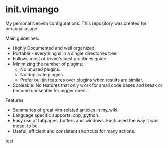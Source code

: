 # init.vimango

My personal Neovim configurations.
This repository was created for personal usage.

Main guidelines:
  - Highly Documented and well organized.
  - Portable - everything is in a single directories tree!
  - Follows most of /r/vim's best practices guide.
  - Minimizing the number of plugins:
    - No unused plugins.
    - No duplicate plugins.
    - Prefer builtin features over plugins when results are similar.
  - Scaleable: No features that only work for small code bases and break or become unuseable for bigger ones.

Features:
  - Summaries of great vim-related articles in my_wiki.
  - Language specific supports: cpp, python.
  - Easy use of tabpages, buffers and windows. Each used the way it was meant to be.
  - Useful, efficient and consistent shortcuts for many actions.


test
